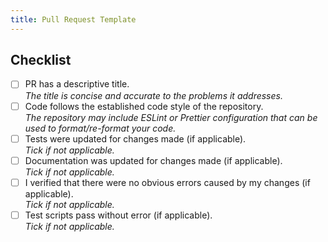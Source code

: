 ```yaml
---
title: Pull Request Template
---
```


<!--
Thanks for submitting a Pull Request!
We appreciate you spending the time to work on these changes.

Please ensure that you have read our Contributing Guide and Code of Conduct.

What changes have you made?
Try to include the following when possible:
- Any screenshots (before/after etc.)
- Links to appropriate issues (such as "Fixes #[issue]" or "Related to #[issue]")
- Platforms and environments that your changes have been tested on (and their environments).
-->

## Checklist

<!-- Remove items that do not apply. For completed items, change [ ] to [x]. -->

- [ ] PR has a descriptive title.\
  *The title is concise and accurate to the problems it addresses.*
- [ ] Code follows the established code style of the repository.\
  *The repository may include ESLint or Prettier configuration that can be used to format/re-format your code.*
- [ ] Tests were updated for changes made (if applicable).\
  *Tick if not applicable.*
- [ ] Documentation was updated for changes made (if applicable).\
  *Tick if not applicable.*
- [ ] I verified that there were no obvious errors caused by my changes (if applicable).\
  *Tick if not applicable.*
- [ ] Test scripts pass without error (if applicable).\
  *Tick if not applicable.*
